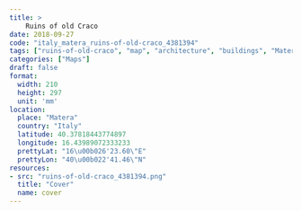 ```yaml
---
title: > 
    Ruins of old Craco
date: 2018-09-27
code: "italy_matera_ruins-of-old-craco_4381394"
tags: ["ruins-of-old-craco", "map", "architecture", "buildings", "Matera", "Italy"]
categories: ["Maps"]
draft: false
format:
  width: 210
  height: 297
  unit: 'mm'
location:
  place: "Matera"
  country: "Italy"
  latitude: 40.37818443774897
  longitude: 16.43989072333233
  prettyLat: "16\u00b026'23.60\"E"
  prettyLon: "40\u00b022'41.46\"N"
resources:
- src: "ruins-of-old-craco_4381394.png"
  title: "Cover"
  name: cover
---
```

